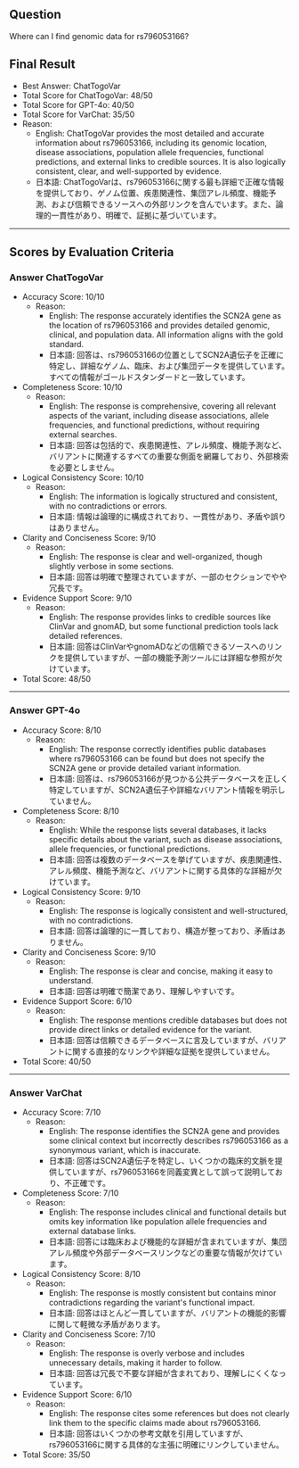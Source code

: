 ## Question

Where can I find genomic data for rs796053166?

## Final Result

- Best Answer: ChatTogoVar
- Total Score for ChatTogoVar: 48/50
- Total Score for GPT-4o: 40/50
- Total Score for VarChat: 35/50
- Reason:
  - English: ChatTogoVar provides the most detailed and accurate information about rs796053166, including its genomic location, disease associations, population allele frequencies, functional predictions, and external links to credible sources. It is also logically consistent, clear, and well-supported by evidence.
  - 日本語: ChatTogoVarは、rs796053166に関する最も詳細で正確な情報を提供しており、ゲノム位置、疾患関連性、集団アレル頻度、機能予測、および信頼できるソースへの外部リンクを含んでいます。また、論理的一貫性があり、明確で、証拠に基づいています。

---

## Scores by Evaluation Criteria

### Answer ChatTogoVar
- Accuracy Score: 10/10
  - Reason: 
    - English: The response accurately identifies the SCN2A gene as the location of rs796053166 and provides detailed genomic, clinical, and population data. All information aligns with the gold standard.
    - 日本語: 回答は、rs796053166の位置としてSCN2A遺伝子を正確に特定し、詳細なゲノム、臨床、および集団データを提供しています。すべての情報がゴールドスタンダードと一致しています。
- Completeness Score: 10/10
  - Reason: 
    - English: The response is comprehensive, covering all relevant aspects of the variant, including disease associations, allele frequencies, and functional predictions, without requiring external searches.
    - 日本語: 回答は包括的で、疾患関連性、アレル頻度、機能予測など、バリアントに関連するすべての重要な側面を網羅しており、外部検索を必要としません。
- Logical Consistency Score: 10/10
  - Reason: 
    - English: The information is logically structured and consistent, with no contradictions or errors.
    - 日本語: 情報は論理的に構成されており、一貫性があり、矛盾や誤りはありません。
- Clarity and Conciseness Score: 9/10
  - Reason: 
    - English: The response is clear and well-organized, though slightly verbose in some sections.
    - 日本語: 回答は明確で整理されていますが、一部のセクションでやや冗長です。
- Evidence Support Score: 9/10
  - Reason: 
    - English: The response provides links to credible sources like ClinVar and gnomAD, but some functional prediction tools lack detailed references.
    - 日本語: 回答はClinVarやgnomADなどの信頼できるソースへのリンクを提供していますが、一部の機能予測ツールには詳細な参照が欠けています。
- Total Score: 48/50

---

### Answer GPT-4o
- Accuracy Score: 8/10
  - Reason: 
    - English: The response correctly identifies public databases where rs796053166 can be found but does not specify the SCN2A gene or provide detailed variant information.
    - 日本語: 回答は、rs796053166が見つかる公共データベースを正しく特定していますが、SCN2A遺伝子や詳細なバリアント情報を明示していません。
- Completeness Score: 8/10
  - Reason: 
    - English: While the response lists several databases, it lacks specific details about the variant, such as disease associations, allele frequencies, or functional predictions.
    - 日本語: 回答は複数のデータベースを挙げていますが、疾患関連性、アレル頻度、機能予測など、バリアントに関する具体的な詳細が欠けています。
- Logical Consistency Score: 9/10
  - Reason: 
    - English: The response is logically consistent and well-structured, with no contradictions.
    - 日本語: 回答は論理的に一貫しており、構造が整っており、矛盾はありません。
- Clarity and Conciseness Score: 9/10
  - Reason: 
    - English: The response is clear and concise, making it easy to understand.
    - 日本語: 回答は明確で簡潔であり、理解しやすいです。
- Evidence Support Score: 6/10
  - Reason: 
    - English: The response mentions credible databases but does not provide direct links or detailed evidence for the variant.
    - 日本語: 回答は信頼できるデータベースに言及していますが、バリアントに関する直接的なリンクや詳細な証拠を提供していません。
- Total Score: 40/50

---

### Answer VarChat
- Accuracy Score: 7/10
  - Reason: 
    - English: The response identifies the SCN2A gene and provides some clinical context but incorrectly describes rs796053166 as a synonymous variant, which is inaccurate.
    - 日本語: 回答はSCN2A遺伝子を特定し、いくつかの臨床的文脈を提供していますが、rs796053166を同義変異として誤って説明しており、不正確です。
- Completeness Score: 7/10
  - Reason: 
    - English: The response includes clinical and functional details but omits key information like population allele frequencies and external database links.
    - 日本語: 回答には臨床および機能的な詳細が含まれていますが、集団アレル頻度や外部データベースリンクなどの重要な情報が欠けています。
- Logical Consistency Score: 8/10
  - Reason: 
    - English: The response is mostly consistent but contains minor contradictions regarding the variant's functional impact.
    - 日本語: 回答はほとんど一貫していますが、バリアントの機能的影響に関して軽微な矛盾があります。
- Clarity and Conciseness Score: 7/10
  - Reason: 
    - English: The response is overly verbose and includes unnecessary details, making it harder to follow.
    - 日本語: 回答は冗長で不要な詳細が含まれており、理解しにくくなっています。
- Evidence Support Score: 6/10
  - Reason: 
    - English: The response cites some references but does not clearly link them to the specific claims made about rs796053166.
    - 日本語: 回答はいくつかの参考文献を引用していますが、rs796053166に関する具体的な主張に明確にリンクしていません。
- Total Score: 35/50